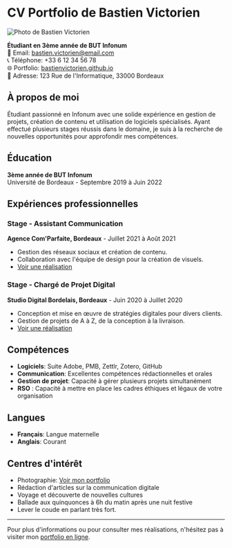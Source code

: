 # CV Portfolio de Bastien Victorien
![Photo de Bastien Victorien](https://exemple-url-photo.com/photo-bastien-victorien.jpg)

**Étudiant en 3ème année de BUT Infonum**  
📧 Email: bastien.victorien@email.com  
📞 Téléphone: +33 6 12 34 56 78  
🌐 Portfolio: [bastienvictorien.github.io](https://bastienvictorien.github.io)  
📍 Adresse: 123 Rue de l'Informatique, 33000 Bordeaux

## À propos de moi
Étudiant passionné en Infonum avec une solide expérience en gestion de projets, création de contenu et utilisation de logiciels spécialisés. Ayant effectué plusieurs stages réussis dans le domaine, je suis à la recherche de nouvelles opportunités pour approfondir mes compétences.

## Éducation
**3ème année de BUT Infonum**  
Université de Bordeaux - Septembre 2019 à Juin 2022

## Expériences professionnelles

### Stage - Assistant Communication
**Agence Com'Parfaite, Bordeaux** - Juillet 2021 à Août 2021
- Gestion des réseaux sociaux et création de contenu.
- Collaboration avec l'équipe de design pour la création de visuels.
- [Voir une réalisation](https://exemple-url-realisation.com/realisation1)

### Stage - Chargé de Projet Digital
**Studio Digital Bordelais, Bordeaux** - Juin 2020 à Juillet 2020
- Conception et mise en œuvre de stratégies digitales pour divers clients.
- Gestion de projets de A à Z, de la conception à la livraison.
- [Voir une réalisation](https://exemple-url-realisation.com/realisation2)

## Compétences

- **Logiciels**: Suite Adobe, PMB, Zettlr, Zotero, GitHub
- **Communication**: Excellentes compétences rédactionnelles et orales
- **Gestion de projet**: Capacité à gérer plusieurs projets simultanément
- **RSO** : Capacité à mettre en place les cadres éthiques et légaux de votre organisation

## Langues

- **Français**: Langue maternelle
- **Anglais**: Courant

## Centres d'intérêt

- Photographie: [Voir mon portfolio](https://exemple-url-portfolio.com)
- Rédaction d'articles sur la communication digitale
- Voyage et découverte de nouvelles cultures
- Ballade aux quinquonces à 6h du matin après une nuit festive
- Lever le coude en parlant très fort.

---

Pour plus d'informations ou pour consulter mes réalisations, n'hésitez pas à visiter mon [portfolio en ligne](https://bastienvictorien.github.io).
